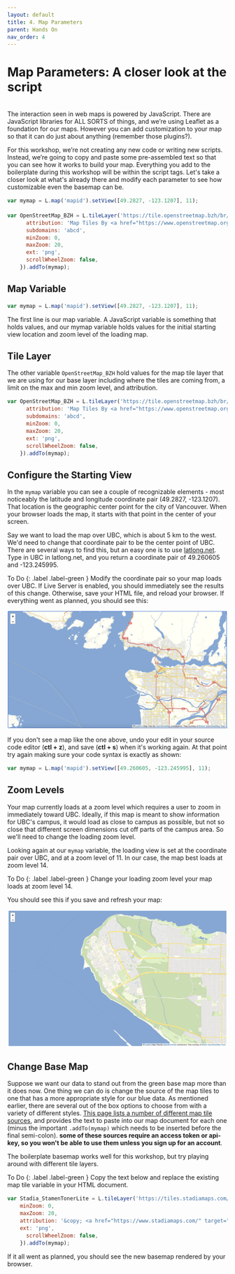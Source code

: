 ```yaml
---
layout: default
title: 4. Map Parameters 
parent: Hands On
nav_order: 4
---
```


# Map Parameters: A closer look at the script
<br>
The interaction seen in web maps is powered by JavaScript. There are JavaScript libraries for ALL SORTS of things, and we’re using Leaflet as a foundation for our maps. However you can add customization to your map so that it can do just about anything (remember those plugins?).

For this workshop, we’re not creating any new code or writing new scripts. Instead, we’re going to copy and paste some pre-assembled text so that you can see how it works to build your map. Everything you add to the boilerplate during this workshop will be within the script tags. Let's take a closer look at what's already there and modify each parameter to see how customizable even the basemap can be. 


```js
var mymap = L.map('mapid').setView([49.2827, -123.1207], 11);

var OpenStreetMap_BZH = L.tileLayer('https://tile.openstreetmap.bzh/br/{z}/{x}/{y}.png', {
      attribution: 'Map Tiles By <a href="https://www.openstreetmap.org/copyright">OpenStreetMap</a> contributors, Tiles courtesy of <a href="http://www.openstreetmap.bzh/" target="_blank">Breton OpenStreetMap Team</a>',
      subdomains: 'abcd',
      minZoom: 0,
      maxZoom: 20,
      ext: 'png',
      scrollWheelZoom: false,
    }).addTo(mymap);
```

## Map Variable

```js
var mymap = L.map('mapid').setView([49.2827, -123.1207], 11);
```
The first line is our map variable. A JavaScript variable is something that holds values, and our mymap variable holds values for the initial starting view location and zoom level of the loading map.


## Tile Layer 
The other variable `OpenStreetMap_BZH` hold values for the map tile layer that we are using for our base layer including where the tiles are coming from, a limit on the max and min zoom level, and attribution.
```js
var OpenStreetMap_BZH = L.tileLayer('https://tile.openstreetmap.bzh/br/{z}/{x}/{y}.png', {
      attribution: 'Map Tiles By <a href="https://www.openstreetmap.org/copyright">OpenStreetMap</a> contributors, Tiles courtesy of <a href="http://www.openstreetmap.bzh/" target="_blank">Breton OpenStreetMap Team</a>',
      subdomains: 'abcd',
      minZoom: 0,
      maxZoom: 20,
      ext: 'png',
      scrollWheelZoom: false,
    }).addTo(mymap);
```


## Configure the Starting View
In the <code>mymap</code> variable you can see a couple of recognizable elements - most noticeably the latitude and longitude coordinate pair (49.2827, -123.1207). That location is the geographic center point for the city of Vancouver. When your browser loads the map, it starts with that point in the center of your screen.

Say we want to load the map over UBC, which is about 5 km to the west. We'd need to change that coordinate pair to be the center point of UBC. There are several ways to find this, but an easy one is to use [latlong.net](https://www.latlong.net/). Type in UBC in latlong.net, and you return a coordinate pair of 49.260605 and -123.245995.


To Do
{: .label .label-green }
Modify the coordinate pair so your map loads over UBC. If Live Server is enabled, you should immediately see the results of this change. Otherwise, save your HTML file, and reload your browser. If everything went as planned, you should see this:


![Map loads over the center of UBC](map02.png "Your second map loads over UBC")

If you don't see a map like the one above, undo your edit in your source code editor (**ctl + z**), and save (**ctl + s**) when it's working again. At that point try again making sure your code syntax is exactly as shown:

```js
var mymap = L.map('mapid').setView([49.260605, -123.245995], 11);
```

## Zoom Levels
Your map currently loads at a zoom level which requires a user to zoom in immediately toward UBC. Ideally, if this map is meant to show information for UBC's campus, it would load as close to campus as possible, but not so close that different screen dimensions cut off parts of the campus area. So we'll need to change the loading zoom level.

Looking again at our <code>mymap</code> variable, the loading view is set at the coordinate pair over UBC, and at a zoom level of 11. In our case, the map best loads at zoom level 14.


To Do
{: .label .label-green }
Change your loading zoom level your map loads at zoom level 14.    


You should see this if you save and refresh your map:

![Map loads over the center of UBC!](map03.png "Map loads over the center of UBC!")


## Change Base Map

Suppose we want our data to stand out from the green base map more than it does now. One thing we can do is change the source of the map tiles to one that has a more appropriate style for our blue data. As mentioned earlier, there are several out of the box options to choose from with a variety of different styles. [This page lists a number of different map tile sources](https://leaflet-extras.github.io/leaflet-providers/preview/), and provides the text to paste into our map document for each one (minus the important <code>.addTo(mymap)</code> which needs to be inserted before the final semi-colon). **some of these sources require an access token or api-key, so you won't be able to use them unless you sign up for an account**. 

    
The boilerplate basemap works well for this workshop, but try playing around with different tile layers. 


To Do
{: .label .label-green }
Copy the text below and replace the existing map tile variable in your HTML document.


```js
var Stadia_StamenTonerLite = L.tileLayer('https://tiles.stadiamaps.com/tiles/stamen_toner_lite/{z}/{x}/{y}{r}.{ext}', {
	minZoom: 0,
	maxZoom: 20,
	attribution: '&copy; <a href="https://www.stadiamaps.com/" target="_blank">Stadia Maps</a> &copy; <a href="https://www.stamen.com/" target="_blank">Stamen Design</a> &copy; <a href="https://openmaptiles.org/" target="_blank">OpenMapTiles</a> &copy; <a href="https://www.openstreetmap.org/copyright">OpenStreetMap</a> contributors',
	ext: 'png',
      scrollWheelZoom: false,
    }).addTo(mymap);
```    

If it all went as planned, you should see the new basemap rendered by your browser. 
